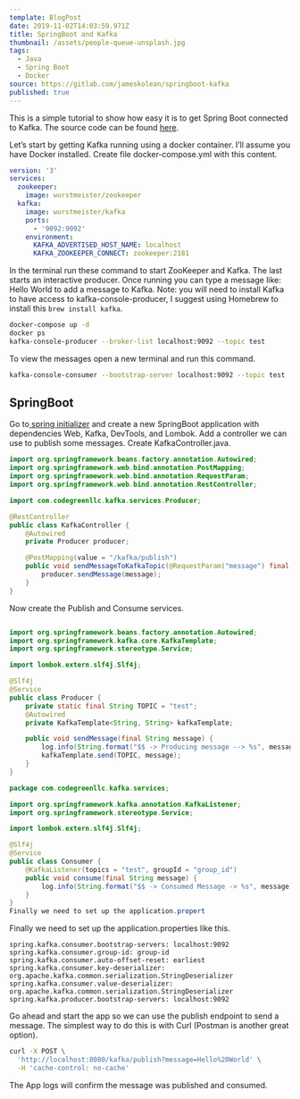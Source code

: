 ```yaml
---
template: BlogPost
date: 2019-11-02T14:03:59.971Z
title: SpringBoot and Kafka
thumbnail: /assets/people-queue-unsplash.jpg
tags:
  - Java
  - Spring Boot
  - Docker
source: https://gitlab.com/jameskolean/springboot-kafka
published: true
---
```


This is a simple tutorial to show how easy it is to get Spring Boot connected to Kafka. The source code can be found [here](https://gitlab.com/jameskolean/springboot-kafka).

Let’s start by getting Kafka running using a docker container. I’ll assume you have Docker installed. Create file docker-compose.yml with this content.

```yaml
version: '3'
services:
  zookeeper:
    image: wurstmeister/zookeeper
  kafka:
    image: wurstmeister/kafka
    ports:
      - '9092:9092'
    environment:
      KAFKA_ADVERTISED_HOST_NAME: localhost
      KAFKA_ZOOKEEPER_CONNECT: zookeeper:2181
```

In the terminal run these command to start ZooKeeper and Kafka. The last starts an interactive producer. Once running you can type a message like: Hello World<Return> to add a message to Kafka. Note: you will need to install Kafka to have access to kafka-console-producer, I suggest using Homebrew to install this `brew install kafka`.

```bash
docker-compose up -d
docker ps
kafka-console-producer --broker-list localhost:9092 --topic test
```

To view the messages open a new terminal and run this command.

```bash
kafka-console-consumer --bootstrap-server localhost:9092 --topic test
```

## SpringBoot

Go to[ spring initializer](https://start.spring.io/) and create a new SpringBoot application with dependencies Web, Kafka, DevTools, and Lombok. Add a controller we can use to publish some messages. Create KafkaController.java.

```java
import org.springframework.beans.factory.annotation.Autowired;
import org.springframework.web.bind.annotation.PostMapping;
import org.springframework.web.bind.annotation.RequestParam;
import org.springframework.web.bind.annotation.RestController;

import com.codegreenllc.kafka.services.Producer;

@RestController
public class KafkaController {
    @Autowired
    private Producer producer;

    @PostMapping(value = "/kafka/publish")
    public void sendMessageToKafkaTopic(@RequestParam("message") final String message) {
        producer.sendMessage(message);
    }
}
```

Now create the Publish and Consume services.

```java

import org.springframework.beans.factory.annotation.Autowired;
import org.springframework.kafka.core.KafkaTemplate;
import org.springframework.stereotype.Service;

import lombok.extern.slf4j.Slf4j;

@Slf4j
@Service
public class Producer {
    private static final String TOPIC = "test";
    @Autowired
    private KafkaTemplate<String, String> kafkaTemplate;

    public void sendMessage(final String message) {
        log.info(String.format("$$ -> Producing message --> %s", message));
        kafkaTemplate.send(TOPIC, message);
    }
}
```

```java
package com.codegreenllc.kafka.services;

import org.springframework.kafka.annotation.KafkaListener;
import org.springframework.stereotype.Service;

import lombok.extern.slf4j.Slf4j;

@Slf4j
@Service
public class Consumer {
    @KafkaListener(topics = "test", groupId = "group_id")
    public void consume(final String message) {
        log.info(String.format("$$ -> Consumed Message -> %s", message));
    }
}
Finally we need to set up the application.propert
```

Finally we need to set up the application.properties like this.

```properties
spring.kafka.consumer.bootstrap-servers: localhost:9092
spring.kafka.consumer.group-id: group-id
spring.kafka.consumer.auto-offset-reset: earliest
spring.kafka.consumer.key-deserializer: org.apache.kafka.common.serialization.StringDeserializer
spring.kafka.consumer.value-deserializer: org.apache.kafka.common.serialization.StringDeserializer
spring.kafka.producer.bootstrap-servers: localhost:9092
```

Go ahead and start the app so we can use the publish endpoint to send a message. The simplest way to do this is with Curl (Postman is another great option).

```bash
curl -X POST \
  'http://localhost:8080/kafka/publish?message=Hello%20World' \
  -H 'cache-control: no-cache'

```

The App logs will confirm the message was published and consumed.
